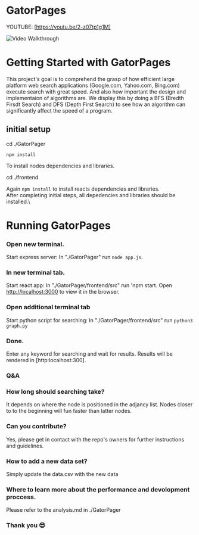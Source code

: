 # GatorPages

YOUTUBE: [https://youtu.be/2-z07tp1g1M]


<img src='Hnet-image.gif' title='Video Walkthrough' width='' alt='Video Walkthrough' />

# Getting Started with GatorPages

This project's goal is to comprehend the grasp of how efficient large platform web search applications (Google.com, Yahoo.com, Bing.com) execute search with great speed. And also how important the design and implementaion of algorithms are. We display this by doing a BFS (Bredth Firsdt Search) and DFS (Depth First Search) to see how an algorithm can significantly affect the speed of a program.

## initial setup
cd ./GatorPager

`npm install`

To install nodes dependencies and libraries.

cd ./frontend

Again `npm install` to install reacts dependencies and libraries.\
After completing initial steps, all depedencies and libraries should be installed.\

# Running GatorPages
### Open new terminal.
Start express server: In "./GatorPager" run `node app.js`.

### In new terminal tab.
Start react app: In "./GatorPager/frontend/src" run 'npm start.
Open [http://localhost:3000](http://localhost:3000) to view it in the browser.

### Open additional terminal tab
Start python script for searching:  In "./GatorPager/frontend/src" run `python3 graph.py` 


### Done.
Enter any keyword for searching and wait for results. Results will be rendered in [http:localhost:300].


### Q&A
### How long should searching take? 
It depends on where the node is positioned in the adjancy list. 
Nodes closer to  to the beginning will fun faster than latter nodes.

### Can you contribute?
Yes, please get in contact with the repo's owners for further instructions and guidelines.

### How to add a new data set?
Simply update the data.csv with the new data

### Where to learn more about the performance and devolopment proccess.
Please refer to the analysis.md in ./GatorPager

### Thank you 😎
